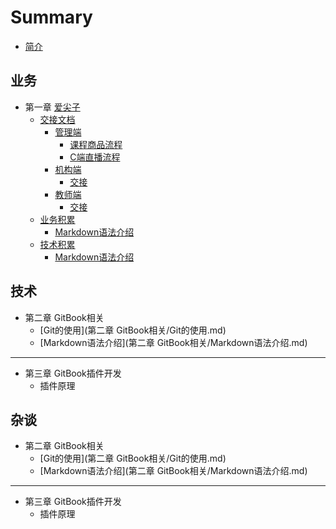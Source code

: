  <!-- 概要文件主要存放 GitBook 的文件目录信息，左侧的目录就是根据这个文件来生成的，默认对应的文件是 SUMMARY.md，可以在 book.json 重新定义该文件的对应值。它通过 Markdown 中的列表语法来表示文件的父子关系，下面是一个简单的示例： -->
# Summary

* [简介](README.md)

## 业务
* 第一章 [爱尖子](aijianzi/README.md)
    * [交接文档](aijianzi/README.md)
         * [管理端](aijianzi/admin/README.md)
            * [课程商品流程](aijianzi/admin/adminCourse.md)
            * [C端直播流程](aijianzi/admin/adminVideo.md )
         * [机构端](aijianzi/agencyAdmin/README.md)
            * [交接](aijianzi/agencyAdmin/agencyAdmin.md)
         * [教师端](aijianzi/agencyTeacher/README.md)
            * [交接](aijianzi/agencyTeacher/agenct.md)
    * [业务积累](aijianzi/README1.md)
         * [Markdown语法介绍](aijianzi/README3.md)
    * [技术积累](aijianzi/README2.md)
         * [Markdown语法介绍](aijianzi/README4.md)

## 技术
* 第二章 GitBook相关
    * [Git的使用](第二章 GitBook相关/Git的使用.md)
    * [Markdown语法介绍](第二章 GitBook相关/Markdown语法介绍.md)
---
* 第三章 GitBook插件开发
    * 插件原理

## 杂谈
* 第二章 GitBook相关
    * [Git的使用](第二章 GitBook相关/Git的使用.md)
    * [Markdown语法介绍](第二章 GitBook相关/Markdown语法介绍.md)
---
* 第三章 GitBook插件开发
    * 插件原理
